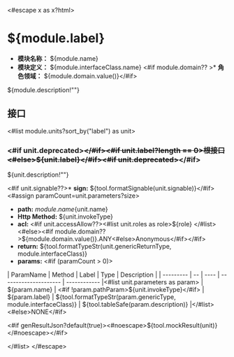 <#escape x as x?html> 
# ${module.label}

* **模块名称：** ${module.name}
* **模块定义：** ${module.interfaceClass.name}
<#if module.domain?? >* **角色领域：** ${module.domain.value()}</#if>

${module.description!""}

## 接口
<#list module.units?sort_by("label") as unit>
### <span id="m${unit_index+1}"><#if unit.deprecated>~~</#if><#if unit.label?length == 0>根接口<#else>${unit.label}</#if><#if unit.deprecated>~~</#if></span>

${unit.description!""}


<#if unit.signable??>* **sign:** ${tool.formatSignable(unit.signable)}</#if><#assign paramCount=unit.parameters?size>
* **path:** ${module.name}${unit.name}
* **Http Method:** ${unit.invokeType}
* **acl:** <#if unit.accessAllow??><#list unit.roles as role>${role} </#list><#else><#if module.domain?? >${module.domain.value()}.ANY<#else>Anonymous</#if></#if>
* **return:** ${tool.formatTypeStr(unit.genericReturnType, module.interfaceClass)}
* **params:** <#if (paramCount > 0)>

| ParamName | Method | Label | Type                  | Description |
| --------- | -- | ---- | --------------------- | ------------ |<#list unit.parameters as param>
| ${param.name} | <#if !param.pathParam>${unit.invokeType}</#if> | ${param.label} | ${tool.formatTypeStr(param.genericType, module.interfaceClass)} | ${tool.tableSafe(param.description)} |</#list><#else>NONE</#if>

<#if genResultJson?default(true)><#noescape>${tool.mockResult(unit)}</#noescape></#if>

</#list>
</#escape>